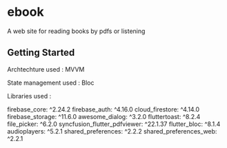 # ebook

A web site for reading books by pdfs or listening

## Getting Started

Archtechture used : MVVM

State management used : Bloc

Libraries used : 

  firebase_core: ^2.24.2
  firebase_auth: ^4.16.0
  cloud_firestore: ^4.14.0
  firebase_storage: ^11.6.0
  awesome_dialog: ^3.2.0
  fluttertoast: ^8.2.4
  file_picker: ^6.2.0
  syncfusion_flutter_pdfviewer: ^22.1.37
  flutter_bloc: ^8.1.4
  audioplayers: ^5.2.1
  shared_preferences: ^2.2.2
  shared_preferences_web: ^2.2.1
